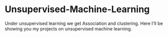 # Unsupervised-Machine-Learning
Under unsupervised learning we get Association and clustering. Here I'll be showing you my projects on unsupervised machine learning.
